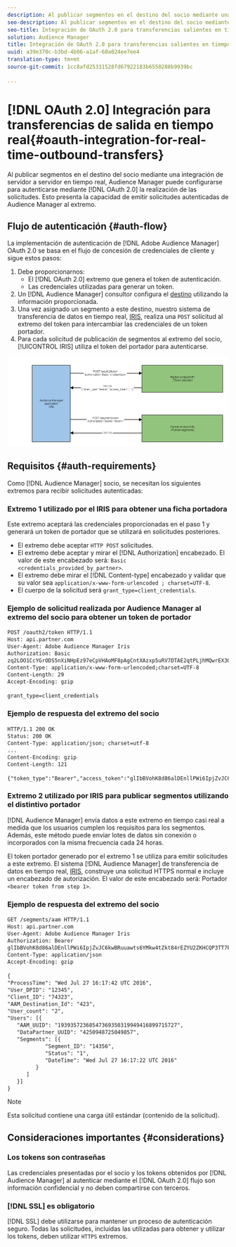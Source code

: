 ```yaml
---
description: Al publicar segmentos en el destino del socio mediante una integración servidor a servidor en tiempo real, Audience Manager puede configurarse para autenticarse con OAuth 2.0 al realizar las solicitudes. Esto presenta la capacidad de emitir solicitudes autenticadas de Audience Manager al extremo.
seo-description: Al publicar segmentos en el destino del socio mediante una integración servidor a servidor en tiempo real, Audience Manager puede configurarse para autenticarse con OAuth 2.0 al realizar las solicitudes. Esto presenta la capacidad de emitir solicitudes autenticadas de Audience Manager al extremo.
seo-title: Integración de OAuth 2.0 para transferencias salientes en tiempo real
solution: Audience Manager
title: Integración de OAuth 2.0 para transferencias salientes en tiempo real
uuid: a39e370c-b3bd-4b06-a1af-60a024ee7ee4
translation-type: tm+mt
source-git-commit: 1cc8afd25331528fd67922183b6550288b9939bc

---
```



# [!DNL OAuth 2.0] Integración para transferencias de salida en tiempo real{#oauth-integration-for-real-time-outbound-transfers}

Al publicar segmentos en el destino del socio mediante una integración de servidor a servidor en tiempo real, Audience Manager puede configurarse para autenticarse mediante [!DNL OAuth 2.0] la realización de las solicitudes. Esto presenta la capacidad de emitir solicitudes autenticadas de Audience Manager al extremo.

## Flujo de autenticación {#auth-flow}

La implementación de autenticación de [!DNL Adobe Audience Manager] OAuth 2.0 [](https://tools.ietf.org/html/rfc6749#section-4.4) se basa en el flujo de concesión de credenciales de cliente y sigue estos pasos:

1. Debe proporcionarnos:
   * El [!DNL OAuth 2.0] extremo que genera el token de autenticación.
   * Las credenciales utilizadas para generar un token.
1. Un [!DNL Audience Manager] consultor configura el [destino](../../../features/destinations/destinations.md) utilizando la información proporcionada.
1. Una vez asignado un segmento a este destino, nuestro sistema de transferencia de datos en tiempo real, [IRIS](../../../reference/system-components/components-data-action.md#iris), realiza una `POST` solicitud al extremo del token para intercambiar las credenciales de un token portador.
1. Para cada solicitud de publicación de segmentos al extremo del socio, [!UICONTROL IRIS] utiliza el token del portador para autenticarse.

![](assets/oauth2-iris.png)

## Requisitos {#auth-requirements}

Como [!DNL Audience Manager] socio, se necesitan los siguientes extremos para recibir solicitudes autenticadas:

### Extremo 1 utilizado por el IRIS para obtener una ficha portadora

Este extremo aceptará las credenciales proporcionadas en el paso 1 y generará un token de portador que se utilizará en solicitudes posteriores.

* El extremo debe aceptar `HTTP POST` solicitudes.
* El extremo debe aceptar y mirar el [!DNL Authorization] encabezado. El valor de este encabezado será: `Basic <credentials_provided_by_partner>`.
* El extremo debe mirar el [!DNL Content-type] encabezado y validar que su valor sea `application/x-www-form-urlencoded ; charset=UTF-8`.
* El cuerpo de la solicitud será `grant_type=client_credentials`.

### Ejemplo de solicitud realizada por Audience Manager al extremo del socio para obtener un token de portador

```
POST /oauth2/token HTTP/1.1
Host: api.partner.com
User-Agent: Adobe Audience Manager Iris
Authorization: Basic zq2LOO1CcYGrODS5nXiNHpEz97eCpVHAoMF8pAgCntXAzxp5uRV7DTAE2qtPLjhMQwrEX3O6MHV4S
Content-Type: application/x-www-form-urlencoded;charset=UTF-8
Content-Length: 29
Accept-Encoding: gzip
  
grant_type=client_credentials
```

### Ejemplo de respuesta del extremo del socio

```
HTTP/1.1 200 OK
Status: 200 OK
Content-Type: application/json; charset=utf-8
...
Content-Encoding: gzip
Content-Length: 121
  
{"token_type":"Bearer","access_token":"glIbBVohK8d86alDEnllPWi6IpjZvJC6kwBRuuawts6YMkw4tZkt84rEZYU2ZKHCQP3TT7PnzCQPI0yY"}
```

### Extremo 2 utilizado por IRIS para publicar segmentos utilizando el distintivo portador

[!DNL Audience Manager] envía datos a este extremo en tiempo casi real a medida que los usuarios cumplen los requisitos para los segmentos. Además, este método puede enviar lotes de datos sin conexión o incorporados con la misma frecuencia cada 24 horas.

El token portador generado por el extremo 1 se utiliza para emitir solicitudes a este extremo. El sistema [!DNL Audience Manager] de transferencia de datos en tiempo real, [IRIS](../../../reference/system-components/components-data-action.md#iris), construye una solicitud HTTPS normal e incluye un encabezado de autorización. El valor de este encabezado será: Portador `<bearer token from step 1>`.

### Ejemplo de respuesta del extremo del socio

```
GET /segments/aam HTTP/1.1
Host: api.partner.com
User-Agent: Adobe Audience Manager Iris
Authorization: Bearer glIbBVohK8d86alDEnllPWi6IpjZvJC6kwBRuuawts6YMkw4tZkt84rEZYU2ZKHCQP3TT7PnzCQPI0yY
Content-Type: application/json
Accept-Encoding: gzip
   
{
"ProcessTime": "Wed Jul 27 16:17:42 UTC 2016",
"User_DPID": "12345",
"Client_ID": "74323",
"AAM_Destination_Id": "423",
"User_count": "2",
"Users": [{
   "AAM_UUID": "19393572368547369350319949416899715727",
   "DataPartner_UUID": "4250948725049857",
   "Segments": [{
            "Segment_ID": "14356",
            "Status": "1",
            "DateTime": "Wed Jul 27 16:17:22 UTC 2016"
         }
      ]
   }]
}
```

>[!NOTE]
>
>Esta solicitud contiene una carga útil estándar (contenido de la solicitud).

## Consideraciones importantes {#considerations}

### Los tokens son contraseñas

Las credenciales presentadas por el socio y los tokens obtenidos por [!DNL Audience Manager] al autenticar mediante el [!DNL OAuth 2.0] flujo son información confidencial y no deben compartirse con terceros.

### [!DNL SSL] es obligatorio

[!DNL SSL] debe utilizarse para mantener un proceso de autenticación seguro. Todas las solicitudes, incluidas las utilizadas para obtener y utilizar los tokens, deben utilizar `HTTPS` extremos.